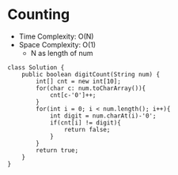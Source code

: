 # Counting
* Time Complexity: O(N)
* Space Complexity: O(1)
	* N as length of num
```
class Solution {
    public boolean digitCount(String num) {
        int[] cnt = new int[10];
        for(char c: num.toCharArray()){
            cnt[c-'0']++;
        }
        for(int i = 0; i < num.length(); i++){
            int digit = num.charAt(i)-'0';
            if(cnt[i] != digit){
                return false;
            }
        }
        return true;
    }
}
```